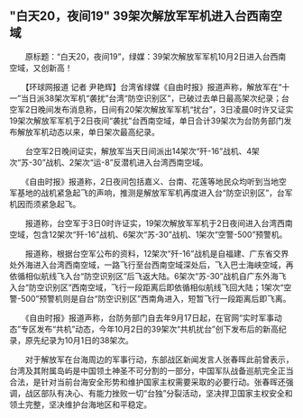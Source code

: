 ## "白天20，夜间19" 39架次解放军军机进入台西南空域
　　原标题：“白天20，夜间19”，绿媒：39架次解放军军机10月2日进入台西南空域，又创新高！

　　【环球网报道 记者 尹艳辉】台湾省绿媒《自由时报》报道声称，解放军在“十一”当日派38架次军机“袭扰”台湾“防空识别区”，已破过去单日最高架次纪录；台空军2日晚间发布消息称，日间有20架次解放军军机“扰台”，3日凌晨0时许又证实19架次解放军军机于2日夜间“袭扰”台西南空域，单日合计39架次为台防务部门发布解放军机动态以来，单日架次最高纪录。

　　台空军2日晚间证实，解放军当天日间派出14架次“歼-16”战机、4架次“苏-30”战机、2架次“运-8”反潜机进入台湾西南空域。

　　《自由时报》报道称，2日夜间包括嘉义、台南、花莲等地民众均听到当地空军基地的战机紧急起飞的声响，推测是解放军军机再度进入台“防空识别区”，台军机因而须紧急起飞。

　　报道称，台空军于3日0时许证实，19架次解放军军机于2日夜间进入台湾西南空域，包含12架次“歼-16”战机、6架次“苏-30”战机、1架次“空警-500”预警机。

　　报道称，根据台空军公布的资料，12架次“歼-16”战机是自福建、广东省交界处外海进入台湾西南空域，一路飞行至台西南空域深处后，飞入巴士海峡空域，再依循相似航线飞入台“防空识别区”后飞返大陆。6架次“苏-30”战机自广东外海飞入台“防空识别区”西南空域，飞行一段距离后即依循相似航线飞回大陆；1架次“空警-500”预警机则是自台“防空识别区”西南角进入，短暂飞行一段距离后即飞离。

　　《自由时报》报道声称，台防务部门自去年9月17日起，在官网“实时军事动态”专区发布“共机”动态，今年10月2日的39架次“共机扰台”创下发布后的新高纪录，原先纪录为10月1日的38架次。

　　对于解放军在台海周边的军事行动，东部战区新闻发言人张春晖此前曾表示，台湾及其附属岛屿是中国领土神圣不可分割的一部分，中国军队战备巡航完全正当合法，是针对当前台海安全形势和维护国家主权需要采取的必要行动。张春晖还强调，战区部队有决心、有能力挫败一切“台独”分裂活动，坚决捍卫国家主权安全和领土完整，坚决维护台海地区和平稳定。

